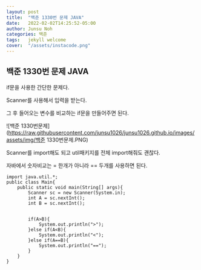 ```yaml
---
layout: post
title:  "백준 1330번 문제 JAVA"
date:   2022-02-02T14:25:52-05:00
author: Junsu Noh
categories: 백준
tags:	jekyll welcome
cover:  "/assets/instacode.png" 
---
```


## 백준 1330번 문제 JAVA



if문을 사용한 간단한 문제다.

Scanner를 사용해서 입력을 받는다. 

그 후 들어오는 변수를 비교하는 if문을 만들어주면 된다.



![백준 1330번문제](https://raw.githubusercontent.com/junsu1026/junsu1026.github.io/images/assets/img/백준 1330번문제.PNG)



Scanner를 import해도 되고 util패키지를 전체 import해줘도 괜찮다.

자바에서 숫자비교는 = 한개가 아니라 == 두개를 사용하면 된다.

```
import java.util.*;
public class Main{
    public static void main(String[] args){
        Scanner sc = new Scanner(System.in);
        int A = sc.nextInt();
        int B = sc.nextInt();
        
       
        if(A>B){
            System.out.println(">");
        }else if(A<B){
            System.out.println("<");
        }else if(A==B){
            System.out.println("==");
        }
    }
}
```

